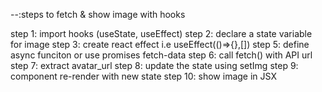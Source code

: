 --:steps to fetch & show image with hooks 

step 1: import hooks (useState, useEffect)
step 2: declare a state variable for image
step 3: create react effect i.e useEffect(()=>{},[])
step 5: define async funciton or use promises fetch-data 
step 6: call fetch() with API url
step 7: extract avatar_url 
step 8: update the state using setImg
step 9: component re-render with new state
step 10: show image in JSX 

